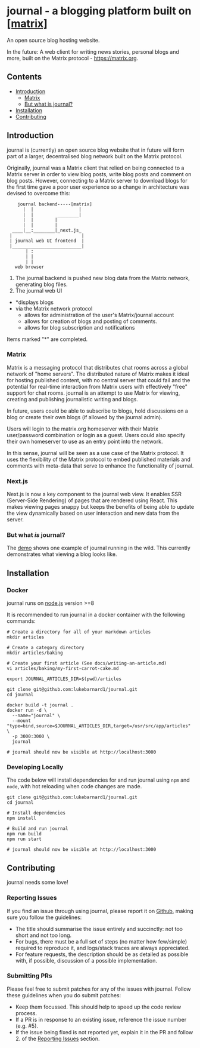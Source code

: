 # journal - a blogging platform built on [\[matrix\]](https://matrix.org)

An open source blog hosting website.

In the future: A web client for writing news stories, personal blogs and more, built on the Matrix protocol - https://matrix.org.

## Contents
 - [Introduction](#introduction)
   - [Matrix](#matrix)
   - [But what is journal?](#but_what_is_journal)
 - [Installation](#installation)
 - [Contributing](#contributing)

## Introduction

journal is (currently) an open source blog website that in future will form part of a larger, decentralised blog network built on the Matrix protocol.

Originally, journal was a Matrix client that relied on being connected to a Matrix server in order to view blog posts, write blog posts and comment on blog posts. However, connecting to a Matrix server to download blogs for the first time gave a poor user experience so a change in architecture was devised to overcome this:

```
    journal backend-----[matrix]
      |  |                 |
      |  |         ________|
      |  |        |
      |  |        |
  ____|__:________|_next.js_
 |                          |
 | journal web UI frontend  |
 |__________________________|
       | :
       | |
       | |
   web browser
```

 1. The journal backend is pushed new blog data from the Matrix network, generating blog files.
 1. The journal web UI
   - \*displays blogs
   - via the Matrix network protocol
       - allows for administration of the user's Matrix/journal account
       - allows for creation of blogs and posting of comments.
       - allows for blog subscription and notifications

Items marked "\*" are completed.

### Matrix

Matrix is a messaging protocol that distributes chat rooms across a global network of "home servers". The distributed nature of Matrix makes it ideal for hosting published content, with no central server that could fail and the potential for real-time interaction from Matrix users with effectively "free" support for chat rooms. journal is an attempt to use Matrix for viewing, creating and publishing journalistic writing and blogs.

In future, users could be able to subscribe to blogs, hold discussions on a blog or create their own blogs (if allowed by the journal admin).

Users will login to the matrix.org homeserver with their Matrix user/password combination or login as a guest. Users could also specify their own homeserver to use as an entry point into the network.

In this sense, journal will be seen as a use case of the Matrix protocol. It uses the flexibility of the Matrix protocol to embed published materials and comments with meta-data that serve to enhance the functionality of journal.

### Next.js

Next.js is now a key component to the journal web view. It enables SSR (Server-Side Rendering) of pages that are rendered using React. This makes viewing pages snappy but keeps the benefits of being able to update the view dynamically based on user interaction and new data from the server.

### But what _is_ journal?
The [demo](https://journal.lukebarnard.co.uk) shows one example of journal running in the wild. This currently demonstrates what viewing a blog looks like.

## Installation

### Docker

journal runs on [node.js](https://nodejs.org) version >=8

It is recommended to run journal in a docker container with the following commands:

```
# Create a directory for all of your markdown articles
mkdir articles

# Create a category directory
mkdir articles/baking

# Create your first article (See docs/writing-an-article.md)
vi articles/baking/my-first-carrot-cake.md

export JOURNAL_ARTICLES_DIR=$(pwd)/articles

git clone git@github.com:lukebarnard1/journal.git
cd journal

docker build -t journal .
docker run -d \
  --name="journal" \
  --mount "type=bind,source=$JOURNAL_ARTICLES_DIR,target=/usr/src/app/articles" \
  -p 3000:3000 \
  journal

# journal should now be visible at http://localhost:3000

```

### Developing Locally

The code below will install dependencies for and run journal using `npm` and `node`, with hot reloading when code changes are made.

```
git clone git@github.com:lukebarnard1/journal.git
cd journal

# Install dependencies
npm install

# Build and run journal
npm run build
npm run start

# journal should now be visible at http://localhost:3000
```

## Contributing
journal needs some love!

### Reporting Issues
If you find an issue through using journal, please report it on [Github](http://github.com/lukebarnard1/journal), making sure you follow the guidelines:
 - The title should summarise the issue entirely and succinctly: not too short and not too long.
 - For bugs, there must be a full set of steps (no matter how few/simple) required to reproduce it, and logs/stack traces are always appreciated.
 - For feature requests, the description should be as detailed as possible with, if possible, discussion of a possible implementation.

### Submitting PRs
Please feel free to submit patches for any of the issues with journal. Follow these guidelines when you do submit patches:
 - Keep them focussed. This should help to speed up the code review process.
 - If a PR is in response to an existing issue, reference the issue number (e.g. #5).
 - If the issue being fixed is not reported yet, explain it in the PR and follow 2. of the [Reporting Issues](#reporting-issues) section.

